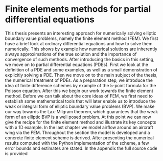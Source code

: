 # Finite elements methods for partial differential equations

This thesis presents an interesting approach for numerically solving elliptic
boundary value problems, namely the finite element method (FEM). We first
have a brief look at ordinary differential equations and how to solve them
numerically. This shows by example how numerical solutions are inherently
always approximations of the true solution and the importance of convergence of
such methods. After introducing the basics in this setting, we move on to partial
differential equations (PDEs). First we look at the definition of a PDE and some
examples, as well as a small demonstration of explicitly solving a PDE. Then we
move on to the main subject of the thesis, the numerical treatment of PDEs. As
a preparation step, we introduce the idea of finite difference schemes by example
of the 5-point formula for the Poisson equation. After this we begin our work
towards the finite element method. Before we can talk about the core ideas of
FEM, we first need to establish some mathematical tools that will later enable
us to introduce the weak or integral form of elliptic boundary value problems
(BVP). We make our way towards the Lax-Milgram theorem, which guarantees
that the weak form of an elliptic BVP is a well posed problem. At this point
we can now give the recipe for the finite element method and illustrate its key
concepts with a 1D example. In the last chapter we model airflow around an
aircraft wing via the FEM. Throughout the section the model is developed and a
concrete finite element scheme is derived. After presenting the numerical results
computed with the Python implementation of the scheme, a few error bounds
and estimates are stated. In the appendix the full source code is provided
